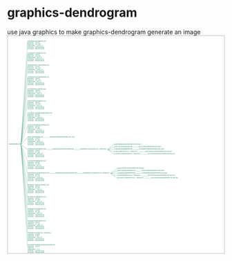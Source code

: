 # graphics-dendrogram
use java graphics to make graphics-dendrogram generate an image
![image](https://github.com/hardworkingman/graphics-dendrogram/blob/master/image.png)

